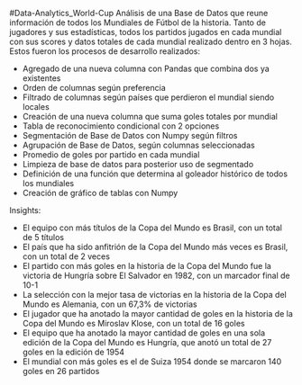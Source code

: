 #Data-Analytics_World-Cup
Análisis de una Base de Datos que reune información de todos los Mundiales de Fútbol de la historia. Tanto de jugadores y sus estadísticas, todos los partidos jugados en cada mundial con sus scores y datos totales de cada mundial realizado dentro en 3 hojas. Estos fueron los procesos de desarrollo realizados:

- Agregado de una nueva columna con Pandas que combina dos ya existentes
- Orden de columnas según preferencia
- Filtrado de columnas según países que perdieron el mundial siendo locales
- Creación de una nueva columna que suma goles totales por mundial
- Tabla de reconocimiento condicional con 2 opciones
- Segmentación de Base de Datos con Numpy según filtros
- Agrupación de Base de Datos, según columnas seleccionadas
- Promedio de goles por partido en cada mundial
- Limpieza de base de datos para posterior uso de segmentado
- Definición de una función que determina al goleador histórico de todos los mundiales
- Creación de gráfico de tablas con Numpy



Insights:

- El equipo con más títulos de la Copa del Mundo es Brasil, con un total de 5 títulos
- El país que ha sido anfitrión de la Copa del Mundo más veces es Brasil, con un total de 2 veces
- El partido con más goles en la historia de la Copa del Mundo fue la victoria de Hungría sobre El Salvador en 1982, con un marcador final de 10-1
- La selección con la mejor tasa de victorias en la historia de la Copa del Mundo es Alemania, con un 67,3% de victorias
- El jugador que ha anotado la mayor cantidad de goles en la historia de la Copa del Mundo es Miroslav Klose, con un total de 16 goles
- El equipo que ha anotado la mayor cantidad de goles en una sola edición de la Copa del Mundo es Hungría, que anotó un total de 27 goles en la edición de 1954
- El mundial con más goles es el de Suiza 1954 donde se marcaron 140 goles en 26 partidos
